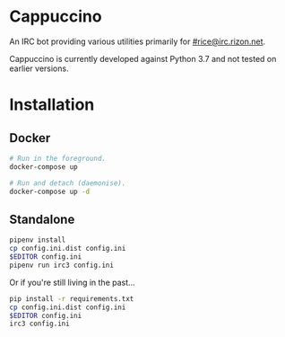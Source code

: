 Cappuccino
======

An IRC bot providing various utilities primarily for [#rice@irc.rizon.net](https://qchat.rizon.net/?channels=rice). 

Cappuccino is currently developed against Python 3.7 and not tested on earlier versions.

# Installation

## Docker


```sh
# Run in the foreground.
docker-compose up

# Run and detach (daemonise).
docker-compose up -d
```

## Standalone

```sh
pipenv install
cp config.ini.dist config.ini
$EDITOR config.ini
pipenv run irc3 config.ini
```

Or if you're still living in the past...

```sh
pip install -r requirements.txt
cp config.ini.dist config.ini
$EDITOR config.ini
irc3 config.ini
```
